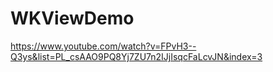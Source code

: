 # WKViewDemo

https://www.youtube.com/watch?v=FPvH3--Q3ys&list=PL_csAAO9PQ8Yj7ZU7n2IJjIsqcFaLcvJN&index=3
